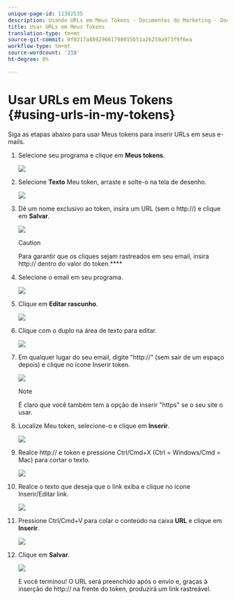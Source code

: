 ```yaml
---
unique-page-id: 11382535
description: Usando URLs em Meus Tokens - Documentos do Marketing - Documentação do produto
title: Usar URLs em Meus Tokens
translation-type: tm+mt
source-git-commit: 0f0217a88929661798015b51a26259a973f9f6ea
workflow-type: tm+mt
source-wordcount: '218'
ht-degree: 0%

---
```



# Usar URLs em Meus Tokens {#using-urls-in-my-tokens}

Siga as etapas abaixo para usar Meus tokens para inserir URLs em seus e-mails.

1. Selecione seu programa e clique em **Meus tokens**.

   ![](assets/one-4.png)

1. Selecione **Texto** Meu token, arraste e solte-o na tela de desenho.

   ![](assets/two-4.png)

1. Dê um nome exclusivo ao token, insira um URL (sem o http://) e clique em **Salvar**.

   ![](assets/three-4.png)

   >[!CAUTION]
   >
   >Para garantir que os cliques sejam rastreados em seu email, insira http:// dentro do valor do token.****

1. Selecione o email em seu programa.

   ![](assets/four-3.png)

1. Clique em **Editar rascunho**.

   ![](assets/five-3.png)

1. Clique com o duplo na área de texto para editar.

   ![](assets/six-1.png)

1. Em qualquer lugar do seu email, digite &quot;http://&quot; (sem sair de um espaço depois) e clique no ícone Inserir token.

   ![](assets/seven.png)

   >[!NOTE]
   >
   >É claro que você também tem a opção de inserir &quot;https&quot; se o seu site o usar.

1. Localize Meu token, selecione-o e clique em **Inserir**.

   ![](assets/eight.png)

1. Realce http:// e token e pressione Ctrl/Cmd+X (Ctrl = Windows/Cmd = Mac) para cortar o texto.

   ![](assets/nine.png)

1. Realce o texto que deseja que o link exiba e clique no ícone Inserir/Editar link.

   ![](assets/ten.png)

1. Pressione Ctrl/Cmd+V para colar o conteúdo na caixa **URL** e clique em **Inserir**.

   ![](assets/eleven.png)

1. Clique em **Salvar**.

   ![](assets/twelve.png)

   E você terminou! O URL será preenchido após o envio e, graças à inserção de http:// na frente do token, produzirá um link rastreável.
